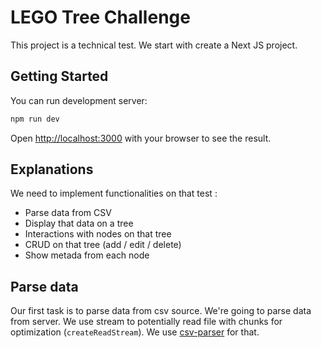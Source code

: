 # LEGO Tree Challenge

This project is a technical test. We start with create a Next JS project.

## Getting Started

You can run development server:

```bash
npm run dev
```

Open [http://localhost:3000](http://localhost:3000) with your browser to see the result.

## Explanations

We need to implement functionalities on that test :

- Parse data from CSV
- Display that data on a tree
- Interactions with nodes on that tree
- CRUD on that tree (add / edit / delete)
- Show metada from each node

## Parse data

Our first task is to parse data from csv source. We're going to parse data from server. We use stream to potentially read file with chunks for optimization (`createReadStream`). We use [csv-parser](https://www.npmjs.com/package/csv-parser) for that.
